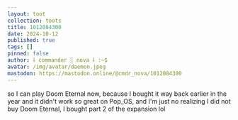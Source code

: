 ```yaml
---
layout: toot
collection: toots
title: 1012084300
date: 2024-10-12
published: true
tags: []
pinned: false
author: ⸸ commander ░ nova ⸸ :~$
avatar: /img/avatar/daemon.jpeg
mastodon: https://mastodon.online/@cmdr_nova/1012084300
---
```


so I can play Doom Eternal now, because I bought it way back earlier in the year and it didn't work so great on Pop_OS, and I'm just no realizing I did not buy Doom Eternal, I bought part 2 of the expansion lol
